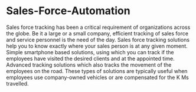 # Sales-Force-Automation
Sales force tracking has been a critical requirement of organizations across the globe. Be it a large or a small company, efficient tracking of sales force and service personnel is the need of the day. Sales force tracking solutions help you to know exactly where your sales person is at any given moment. Simple smartphone based solutions, using which you can track if the employees have visited the desired clients and at the appointed time. Advanced tracking solutions which also tracks the movement of the employees on the road. These types of solutions are typically useful when employees use company-owned vehicles or are compensated for the K Ms travelled.
